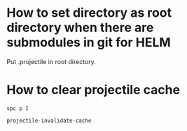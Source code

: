 # How to set directory as root directory when there are submodules in git for HELM
Put .projectile in root directory.

# How to clear projectile cache
```
spc p I
```
```
projectile-invalidate-cache
```
